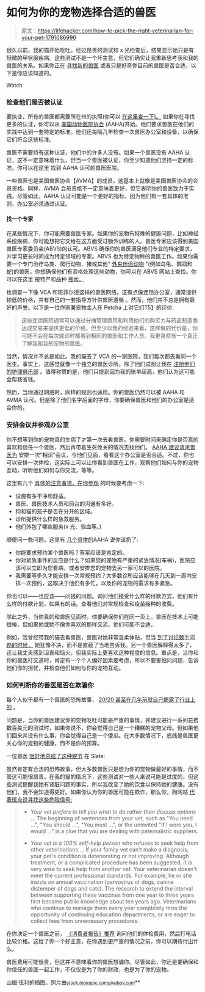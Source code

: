 # 如何为你的宠物选择合适的兽医

> 原文：<https://lifehacker.com/how-to-pick-the-right-veterinarian-for-your-pet-1791086990>

很久以前，我的猫开始呕吐。经过昂贵的测试和 x 光检查后，结果显示她只是有轻微的甲状腺疾病。这些测试不是一个坏主意，但它们确实让我重新思考我和我的兽医的关系。如果你正在 [寻找新的兽医](https://lifehacker.com/where-to-start-when-youve-decided-you-want-a-dog-1665643067) 或者只是好奇你目前的兽医是否合适，以下是你应该知道的。

Watch

### 检查他们是否被认证

要执业，所有的兽医都需要所在州的执照(你可以 [在这里查一下)。](https://www.aavsb.org/OurServices/look-up-a-license) 如果你在寻找更多的认证，你可以从 [美国动物医院协会](https://www.aaha.org/) (AAHA)开始。他们要求兽医在他们的实践中达到一套特定的标准。他们还每隔几年检查一次兽医办公室和设备，以确保它们符合这些标准。

兽医不需要持有这种认证，他们中的许多人没有。如果一个兽医没有 AAHA 认证，这不一定意味着什么，但当一个兽医被认证，你至少知道他们坚持一定的标准。你可以在这里 找到 AAHA 认可的兽医医院。

一些兽医也是美国兽医协会【AVMA】的成员。这基本上就像是美国兽医协会的会员资格。同样，AVMA 会员资格不一定意味着更好，但它表明你的兽医致力于实践。尽管如此，AAHA 认证可能是一个更好的指标，因为他们有一套具体的准则，办公室必须通过认证。

#### 找一个专家

在某些情况下，你可能需要兽医专家。如果你的宠物有特殊的健康问题，比如神经系统疾病，你可能想把它交给在这方面受过额外训练的人。兽医专家应该得到美国兽医专家委员会(ABVS)的认可。ABVS 确保你的兽医满足他们专业的特定要求，并学习更长时间成为特定领域的专家。ABVS 也为特定物种的兽医工作。如果你需要一个专门治疗鸟类、爬行动物、猪或其他" [外来伴侣动物](https://macungieanimalhospital.com/services/exotic-companion-animal-medicine/) "(例如乌龟、鹦鹉和蛇)的兽医，你想确保他们有资格处理这些动物，你可以在 ABVS 网站上查找。你可以在这里 按特产和品种 [搜索。](https://www.avma.org/ProfessionalDevelopment/Education/Specialties/pages/Recognized-veterinary-specialty-organizations-specialtyresults.aspx)

也调查一下像 VCA 和班菲尔德这样的兽医网络。这有点像连锁办公室，通常提供较低的价格，并有自己的一套指导方针供兽医遵循 。然而，他们并不总是拥有最好的声誉。以下是一位作家兼宠物主人在 Petcha 上对它们T5】的评价:

> 这些连锁医院通常可以通过分摊管理费用和利用他们的购买力与药品制造商达成交易来提供更低的价格。但至少以我的经验来看，这样做的代价是，你可能不会在每次就诊时都看到相同的兽医和工作人员。我更喜欢有一个真正了解我和我的宠物的兽医。

当然，情况并不总是如此。我的猫去了 VCA 的一家医院，我们每次都去看同一个医生。事实上，这感觉就像一个独立的兽医诊所，除了他们试图让我在 [注册他们的护理俱乐部](http://www.vcahospitals.com/main/pet-care/care-club/wellness-plans) 。值得称赞的是，他们只提到因为我的账单超高，他们认为这可能会帮我省钱。

然而，当你通过网络时，同样的规则也适用。你的兽医仍然可以被 AAHA 和 AVMA 认可。但是除了他们名字后面的字母，你要确保兽医和他们的办公室是适合你的。

### 安排会议并参观办公室

你不想等到你的宠物真的生病了才第一次去看兽医。你需要时间来确定你是否真的喜欢和信任一个兽医，然后再带着生死攸关的情况去找他们。 [AAHA 建议请求兽医为](https://www.aaha.org/pet_owner/about_aaha/why_accreditation_matters/about_accreditation/how_to_choose_the_right_veterinarian.aspx) 安排一次“相识”会议，与他们见面，看看这个办公室是否合适。不过，你也可以安排一次体检，这实际上可以让你看到兽医在工作，观察他们如何与你的宠物互动，听听他们如何与你交流，等等。

这里有几个 [具体的注意事项，在你参观](https://lifehacker.com/where-to-start-when-youve-decided-you-want-a-dog-1665643067) 的时候要考虑一下:

*   设施有多干净和舒适。
*   兽医、兽医技术人员和前台的沟通有多好。
*   狗和猫的笼子是否在分开的区域。
*   诊所提供什么样的急救服务。
*   他们外包了哪些服务(x 光、验血等。)

顺便问一些问题。这里有 [几个具体的](https://www.aaha.org/pet_owner/about_aaha/why_accreditation_matters/about_accreditation/how_to_choose_the_right_veterinarian.aspx)AAHA 说你该扔了:

*   你能要求预约某个兽医吗？答案应该是肯定的。
*   你对紧急事件的反应是什么？如果您的宠物有严重的紧急情况(车祸)，医院应该可以立即为您看病，或者安排您的宠物去另一家可以的医院。
*   我需要等多久才能安排一次常规预约？大多数诊所应该能够在几天到一周内安排一次预约，这取决于他们有多忙，以及你的宠物的需求有多紧急。

你也可以——也应该——问钱的问题。询问他们接受什么样的付款方式，他们有什么样的付款计划，如果有的话。查看他们对常规检查和疫苗接种的收费。

除此之外，当你真的和兽医见面时，你要确保你们在同一页上。兽医在技术上可能很棒，但如果他或她不像你喜欢的那样交流，他们可能不合适。

例如，我曾经带我的猫去看兽医，兽医对她非常温柔体贴，但当 [到了讨论棘手问题的时候，](http://lifehacker.com/how-to-deal-with-the-decision-to-put-down-your-pet-1632897804#_ga=1.126870413.1268082208.1431441811) 她犹豫不决，而不是直截了当地告诉我。另一个兽医解释得太多了，这让我丈夫感到沮丧和恼火，但我实际上更喜欢这种程度的信息。重点是，当你和你的兽医打交道时，肯定有一个个人偏好因素要考虑，所以不要害怕问问题，告诉他们你的担忧，并检查他们如何与你的宠物互动。

### 如何判断你的兽医是否在欺骗你

每个人似乎都有一个兽医的恐怖故事， [20/20 甚至在几年前就自己揭露了行业上的](http://abcnews.go.com/2020/video/veterinarian-honest-20987714) 。

问题是，当你的兽医建议你的宠物呕吐可能是严重的事情，并建议进行一系列花费数百美元的测试时，如果你说不，你会觉得自己是一个糟糕的宠物父母。但如果他们回来并没有什么事，你会觉得自己是一个傻瓜。在大多数情况下，底线是兽医更关心你的宠物的健康，而不是你的预算。

一位兽医 [很好地总结了这种脱节](http://www.slate.com/articles/news_and_politics/heavy_petting/2007/10/but_doc_the_dogs_already_dead.html) 在 Slate:

虽然肯定有合法的恐怖故事，但大多数兽医只是想为你的宠物做最好的事情，而不管这可能很昂贵。在我的猫的情况下，这些测试对一些人来说可能是过度的，但这些测试提醒我她有肾脏问题的事实，所以我改变了她的饮食以保持她的健康。没有他们，我不会知道得更好。如果你认为你的兽医可能在欺诈，那么你，狗网站 [代表斑点说寻找这些危险信号:](http://speakingforspot.com/blog/2013/08/11/five-red-flag-indicators-that-its-time-to-find-a-new-vet/)

> *   *Your vet prefers to tell you what to do rather than discuss options* ... The beginning of sentences from your vet, such as "You need …", "You should …", "You must …", or the uninvited "If I were you, I would …" is a clue that you are dealing with paternalistic suppliers.
>     
> *   *Your vet is a 100% self-help person* who refuses to seek help from other veterinarians ... If your family vet can't make a diagnosis, your pet's condition is deteriorating or not improving. Although treatment, or a complicated procedure has been suggested, it is very wise to seek help from another vet. Your veterinarian doesn't meet the current professional standards. For example, he or she insists on annual vaccination (parvovirus of dogs, canine distemper of dogs and cats). The research to extend the interval between supporting these vaccines from one year to three years first became public knowledge about ten years ago. Veterinarians who continue to manage them every year completely miss the opportunity of continuing education departments, or are eager to collect fees from unnecessary procedures.

在你决定一个兽医之前， [《消费者报告》推荐](http://www.consumerreports.org/cro/magazine-archive/2011/august/money/pet-costs/comparison-shop-for-your-pets-veterinary-care/index.htm) 询问他们的体检费用，然后打电话比较价格。这给了你一个好主意，在你遇到更严重的情况之前，你可以期待付出什么。

兽医费用可能很贵，但这并不意味着你的兽医想骗你。尽管如此，你还是要确保和你信任的兽医一起工作，不仅仅是为了你的财政，也是为了你的宠物。

山姆·伍利的插图。照片由[<small></small>](https://unsplash.com/photos/2Ts5HnA67k8)*<small></small>*[<small>*stock.tookapic.com*</small>](https://stock.tookapic.com/photos/55659)<small></small>*[<small>*pixabay.com*</small>](https://pixabay.com/en/guinea-pig-cavy-pet-guinea-rodent-242520/)***